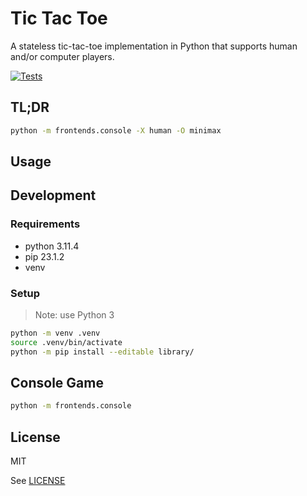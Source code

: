 # Tic Tac Toe

A stateless tic-tac-toe implementation in Python that supports human and/or computer players.

[![Tests](https://github.com/srslafazan/tic-tac-toe/actions/workflows/test.yml/badge.svg)](https://github.com/srslafazan/tic-tac-toe/actions/workflows/tests.yml)

## TL;DR

```bash
python -m frontends.console -X human -O minimax
```


## Usage


## Development


### Requirements

- python 3.11.4
- pip 23.1.2
- venv

### Setup

> Note: use Python 3

```bash
python -m venv .venv
source .venv/bin/activate
python -m pip install --editable library/
```

## Console Game

```bash
python -m frontends.console
```

## License

MIT

See [LICENSE](LICENSE)

